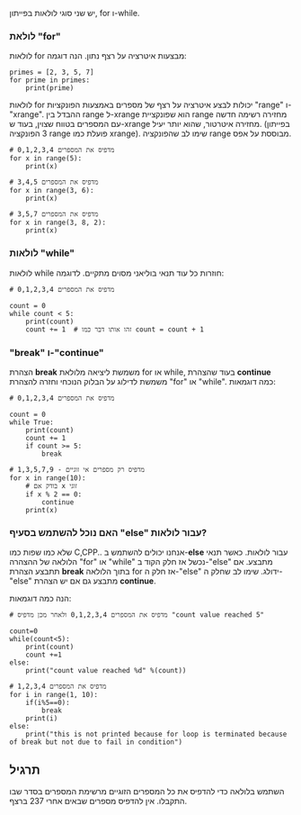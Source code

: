 יש שני סוגי לולאות בפייתון, for ו-while.

### לולאת "for"

לולאות for מבצעות איטרציה על רצף נתון. הנה דוגמה:

    primes = [2, 3, 5, 7]
    for prime in primes:
        print(prime)

לולאות for יכולות לבצע איטרציה על רצף של מספרים באמצעות הפונקציות "range" ו-"xrange". ההבדל בין range ל-xrange הוא שפונקציית range מחזירה רשימה חדשה עם המספרים בטווח שצוין, בעוד ש-xrange מחזירה איטרטור, שהוא יותר יעיל. (בפייתון 3 הפונקציה range פועלת כמו xrange). שימו לב שהפונקציה range מבוססת על אפס.

    # מדפיס את המספרים 0,1,2,3,4
    for x in range(5):
        print(x)

    # מדפיס את המספרים 3,4,5
    for x in range(3, 6):
        print(x)

    # מדפיס את המספרים 3,5,7
    for x in range(3, 8, 2):
        print(x)

### לולאות "while"

לולאות while חוזרות כל עוד תנאי בוליאני מסוים מתקיים. לדוגמה:

    # מדפיס את המספרים 0,1,2,3,4

    count = 0
    while count < 5:
        print(count)
        count += 1  # זהו אותו דבר כמו count = count + 1

### "break" ו-"continue" 

הצהרת **break** משמשת ליציאה מלולאת for או while, בעוד שהצהרת **continue** משמשת לדילוג על הבלוק הנוכחי וחזרה להצהרת "for" או "while". כמה דוגמאות:

    # מדפיס את המספרים 0,1,2,3,4

    count = 0
    while True:
        print(count)
        count += 1
        if count >= 5:
            break

    # מדפיס רק מספרים אי זוגיים - 1,3,5,7,9
    for x in range(10):
        # בודק אם x זוגי
        if x % 2 == 0:
            continue
        print(x)

### האם נוכל להשתמש בסעיף "else" עבור לולאות?

שלא כמו שפות כמו C,CPP.. אנחנו יכולים להשתמש ב-**else** עבור לולאות. כאשר תנאי הלולאה של ההצהרה "for" או "while" נכשל אז חלק הקוד ב-"else" מתבצע. אם תתבצע הצהרת **break** בתוך הלולאה for אז חלק ה-"else" ידולג.
שימו לב שחלק ה-"else" מתבצע גם אם יש הצהרת **continue**.

הנה כמה דוגמאות:

    # מדפיס את המספרים 0,1,2,3,4 ולאחר מכן מדפיס "count value reached 5"

    count=0
    while(count<5):
        print(count)
        count +=1
    else:
        print("count value reached %d" %(count))

    # מדפיס את המספרים 1,2,3,4
    for i in range(1, 10):
        if(i%5==0):
            break
        print(i)
    else:
        print("this is not printed because for loop is terminated because of break but not due to fail in condition")


תרגיל
--------

השתמש בלולאה כדי להדפיס את כל המספרים הזוגיים מרשימת המספרים בסדר שבו התקבלו. אין להדפיס מספרים שבאים אחרי 237 ברצף.